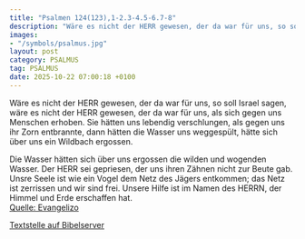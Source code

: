 ```yaml
---
title: "Psalmen 124(123),1-2.3-4.5-6.7-8"
description: "Wäre es nicht der HERR gewesen, der da war für uns, so soll Israel sagen, wäre es nicht der HERR gewesen, der da war für uns, als sich gegen uns Menschen erhoben. Sie hätten uns lebendig verschlungen, als gegen uns ihr Zorn entbrannte, dann hätten die Wasser uns weggespült, hätte...."
images:
- "/symbols/psalmus.jpg"
layout: post
category: PSALMUS
tag: PSALMUS
date: 2025-10-22 07:00:18 +0100
---
```

Wäre es nicht der HERR gewesen, der da war für uns, so soll Israel sagen,
wäre es nicht der HERR gewesen, der da war für uns, als sich gegen uns Menschen erhoben.
Sie hätten uns lebendig verschlungen, als gegen uns ihr Zorn entbrannte,
dann hätten die Wasser uns weggespült, hätte sich über uns ein Wildbach ergossen.<!--more-->

Die Wasser hätten sich über uns ergossen die wilden und wogenden Wasser.
Der HERR sei gepriesen, der uns ihren Zähnen nicht zur Beute gab.
Unsre Seele ist wie ein Vogel dem Netz des Jägers entkommen; das Netz ist zerrissen und wir sind frei.
Unsere Hilfe ist im Namen des HERRN, der Himmel und Erde erschaffen hat.<br>
[Quelle: Evangelizo](https://evangeliumtagfuertag.org/DE/gospel)

[Textstelle auf Bibelserver](https://www.bibleserver.com/EU/ps124(123),1-2.3-4.5-6.7-8)
